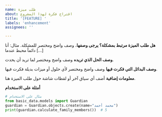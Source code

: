 ```yaml
---
name: طلب ميزة
about: اقتراح فكرة لهذا المشروع
title: '[FEATURE] '
labels: 'enhancement'
assignees: ''

---
```


**هل طلب الميزة مرتبط بمشكلة؟ يرجى وصفها.**
وصف واضح ومختصر للمشكلة. مثال: أنا دائماً محبط عندما [...]

**وصف الحل الذي تريده**
وصف واضح ومختصر لما تريد أن يحدث.

**وصف البدائل التي فكرت فيها**
وصف واضح ومختصر لأي حلول أو ميزات بديلة فكرت فيها.

**معلومات إضافية**
أضف أي سياق آخر أو لقطات شاشة حول طلب الميزة هنا.

**أمثلة على الاستخدام**
```python
# مثال على الاستخدام
from basic_data.models import Guardian
guardian = Guardian.objects.create(name="محمد أحمد")
print(guardian.calculate_family_members())  # 5
``` 